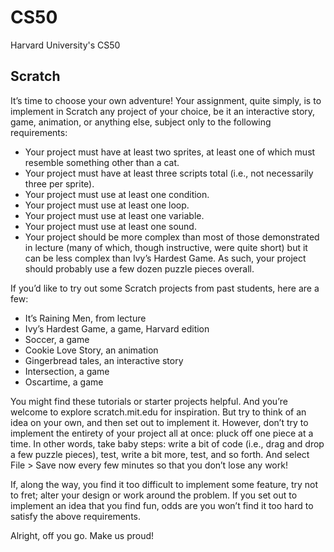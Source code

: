 # CS50
 Harvard University's CS50

## Scratch

It’s time to choose your own adventure! Your assignment, quite simply, is to implement in Scratch any project of your choice, be it an interactive story, game, animation, or anything else, subject only to the following requirements:

- Your project must have at least two sprites, at least one of which must resemble something other than a cat.
- Your project must have at least three scripts total (i.e., not necessarily three per sprite).
- Your project must use at least one condition.
- Your project must use at least one loop.
- Your project must use at least one variable.
- Your project must use at least one sound.
- Your project should be more complex than most of those demonstrated in lecture (many of which, though instructive, were quite short) but it can be less complex than Ivy’s Hardest Game. As such, your project should probably use a few dozen puzzle pieces overall.

If you’d like to try out some Scratch projects from past students, here are a few:

- It’s Raining Men, from lecture
- Ivy’s Hardest Game, a game, Harvard edition
- Soccer, a game
- Cookie Love Story, an animation
- Gingerbread tales, an interactive story
- Intersection, a game
- Oscartime, a game

You might find these tutorials or starter projects helpful. And you’re welcome to explore scratch.mit.edu for inspiration. But try to think of an idea on your own, and then set out to implement it. However, don’t try to implement the entirety of your project all at once: pluck off one piece at a time. In other words, take baby steps: write a bit of code (i.e., drag and drop a few puzzle pieces), test, write a bit more, test, and so forth. And select File > Save now every few minutes so that you don’t lose any work!

If, along the way, you find it too difficult to implement some feature, try not to fret; alter your design or work around the problem. If you set out to implement an idea that you find fun, odds are you won’t find it too hard to satisfy the above requirements.

Alright, off you go. Make us proud!
